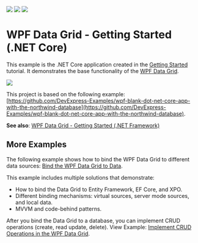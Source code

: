 <!-- default badges list -->
![](https://img.shields.io/endpoint?url=https://codecentral.devexpress.com/api/v1/VersionRange/272701849/22.2.2%2B)
[![](https://img.shields.io/badge/Open_in_DevExpress_Support_Center-FF7200?style=flat-square&logo=DevExpress&logoColor=white)](https://supportcenter.devexpress.com/ticket/details/T900052)
[![](https://img.shields.io/badge/📖_How_to_use_DevExpress_Examples-e9f6fc?style=flat-square)](https://docs.devexpress.com/GeneralInformation/403183)
<!-- default badges end -->
# WPF Data Grid - Getting Started (.NET Core)

This example is the .NET Core application created in the [Getting Started](https://docs.devexpress.com/WPF/5863/controls-and-libraries/data-grid/getting-started) tutorial. It demonstrates the base functionality of the [WPF Data Grid](https://docs.devexpress.com/WPF/6084/controls-and-libraries/data-grid).

![](/images/WPFDataGridGetStartedNETCore.png)

This project is based on the following example: [https://github.com/DevExpress-Examples/wpf-blank-dot-net-core-app-with-the-northwind-database](https://github.com/DevExpress-Examples/wpf-blank-dot-net-core-app-with-the-northwind-database).

**See also**: [WPF Data Grid - Getting Started (.NET Framework)](https://github.com/DevExpress-Examples/wpf-data-grid-getting-started-net-framework)

## More Examples

The following example shows how to bind the WPF Data Grid to different data sources: [Bind the WPF Data Grid to Data](https://github.com/DevExpress-Examples/how-to-bind-wpf-grid-to-data).

This example includes multiple solutions that demonstrate:

* How to bind the Data Grid to Entity Framework, EF Core, and XPO.
* Different binding mechanisms: virtual sources, server mode sources, and local data.
* MVVM and code-behind patterns.

After you bind the Data Grid to a database, you can implement CRUD operations (create, read update, delete). View Example: [Implement CRUD Operations in the WPF Data Grid](https://github.com/DevExpress-Examples/how-to-implement-crud-operations).
